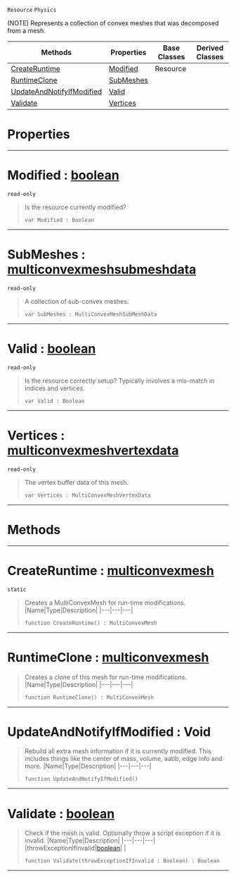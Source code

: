  `Resource` `Physics`



(NOTE) Represents a collection of convex meshes that was decomposed from a mesh.

|Methods|Properties|Base Classes|Derived Classes|
|---|---|---|---|
|[ CreateRuntime](https://github.com/PlasmaEngine/PlasmaDocs/blob/master/code_reference/class_reference/multiconvexmesh.markdown#createruntime-plasma-engin)|[ Modified](https://github.com/PlasmaEngine/PlasmaDocs/blob/master/code_reference/class_reference/multiconvexmesh.markdown#modified-plasma-engine-doc)|Resource| |
|[ RuntimeClone](https://github.com/PlasmaEngine/PlasmaDocs/blob/master/code_reference/class_reference/multiconvexmesh.markdown#runtimeclone-plasma-engine)|[ SubMeshes](https://github.com/PlasmaEngine/PlasmaDocs/blob/master/code_reference/class_reference/multiconvexmesh.markdown#submeshes-plasma-engine-do)| | |
|[ UpdateAndNotifyIfModified](https://github.com/PlasmaEngine/PlasmaDocs/blob/master/code_reference/class_reference/multiconvexmesh.markdown#updateandnotifyifmodifie)|[ Valid](https://github.com/PlasmaEngine/PlasmaDocs/blob/master/code_reference/class_reference/multiconvexmesh.markdown#valid-plasma-engine-docume)| | |
|[ Validate](https://github.com/PlasmaEngine/PlasmaDocs/blob/master/code_reference/class_reference/multiconvexmesh.markdown#validate-plasma-engine-doc)|[ Vertices](https://github.com/PlasmaEngine/PlasmaDocs/blob/master/code_reference/class_reference/multiconvexmesh.markdown#vertices-plasma-engine-doc)| | |


 #  Properties


---  
 #  Modified : [boolean](https://github.com/PlasmaEngine/PlasmaDocs/blob/master/code_reference/lightning_base_types/boolean.markdown)

 `read-only`

> Is the resource currently modified?
> ``` lang=cpp, name=Lightning
> var Modified : Boolean


---  
 #  SubMeshes : [multiconvexmeshsubmeshdata](https://github.com/PlasmaEngine/PlasmaDocs/blob/master/code_reference/class_reference/multiconvexmeshsubmeshdata.markdown)

 `read-only`

> A collection of sub-convex meshes.
> ``` lang=cpp, name=Lightning
> var SubMeshes : MultiConvexMeshSubMeshData


---  
 #  Valid : [boolean](https://github.com/PlasmaEngine/PlasmaDocs/blob/master/code_reference/lightning_base_types/boolean.markdown)

 `read-only`

> Is the resource correctly setup? Typically involves a mis-match in indices and vertices.
> ``` lang=cpp, name=Lightning
> var Valid : Boolean


---  
 #  Vertices : [multiconvexmeshvertexdata](https://github.com/PlasmaEngine/PlasmaDocs/blob/master/code_reference/class_reference/multiconvexmeshvertexdata.markdown)

 `read-only`

> The vertex buffer data of this mesh.
> ``` lang=cpp, name=Lightning
> var Vertices : MultiConvexMeshVertexData


---  
 #  Methods


---  
 #  CreateRuntime : [multiconvexmesh](https://github.com/PlasmaEngine/PlasmaDocs/blob/master/code_reference/class_reference/multiconvexmesh.markdown)

 `static`

> Creates a MultiConvexMesh for run-time modifications.
> |Name|Type|Description|
> |---|---|---|
> ``` lang=cpp, name=Lightning
> function CreateRuntime() : MultiConvexMesh
> ``` 


---  
 #  RuntimeClone : [multiconvexmesh](https://github.com/PlasmaEngine/PlasmaDocs/blob/master/code_reference/class_reference/multiconvexmesh.markdown)

> Creates a clone of this mesh for run-time modifications.
> |Name|Type|Description|
> |---|---|---|
> ``` lang=cpp, name=Lightning
> function RuntimeClone() : MultiConvexMesh
> ``` 


---  
 #  UpdateAndNotifyIfModified : Void

> Rebuild all extra mesh information if it is currently modified. This includes things like the center of mass, volume, aabb, edge info and more.
> |Name|Type|Description|
> |---|---|---|
> ``` lang=cpp, name=Lightning
> function UpdateAndNotifyIfModified()
> ``` 


---  
 #  Validate : [boolean](https://github.com/PlasmaEngine/PlasmaDocs/blob/master/code_reference/lightning_base_types/boolean.markdown)

> Check if the mesh is valid. Optionally throw a script exception if it is invalid.
> |Name|Type|Description|
> |---|---|---|
> |throwExceptionIfInvalid|[boolean](https://github.com/PlasmaEngine/PlasmaDocs/blob/master/code_reference/lightning_base_types/boolean.markdown)| |
> ``` lang=cpp, name=Lightning
> function Validate(throwExceptionIfInvalid : Boolean) : Boolean
> ``` 


---  
 

 